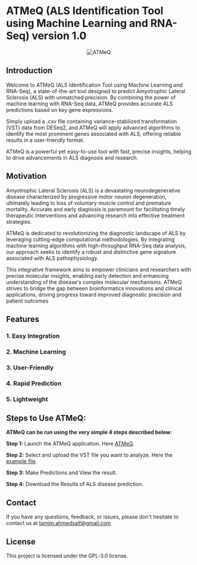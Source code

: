 # ATMeQ (ALS Identification Tool using Machine Learning and RNA-Seq) version 1.0
<p align="center">
<img src="https://github.com/user-attachments/assets/40e3bb93-0e9d-4755-8cc4-8977797ede6b" alt="ATMeQ" />
</p>

## Introduction
Welcome to ATMeQ (ALS Identification Tool using Machine Learning and RNA-Seq), a state-of-the-art tool designed to predict Amyotrophic Lateral Sclerosis (ALS) with unmatched precision. By combining the power of machine learning with RNA-Seq data, ATMeQ provides accurate ALS predictions based on key gene expressions.

Simply upload a .csv file containing variance-stabilized transformation (VST) data from DESeq2, and ATMeQ will apply advanced algorithms to identify the most prominent genes associated with ALS, offering reliable results in a user-friendly format. 

ATMeQ is a powerful yet easy-to-use tool with fast, precise insights, helping to drive advancements in ALS diagnosis and research.


## Motivation
Amyotrophic Lateral Sclerosis (ALS) is a devastating neurodegenerative disease characterized by progressive motor neuron degeneration, ultimately leading to loss of voluntary muscle control and premature mortality. Accurate and early diagnosis is paramount for facilitating timely therapeutic interventions and advancing research into effective treatment strategies.

ATMeQ is dedicated to revolutionizing the diagnostic landscape of ALS by leveraging cutting-edge computational methodologies. By integrating machine learning algorithms with high-throughput RNA-Seq data analysis, our approach seeks to identify a robust and distinctive gene signature associated with ALS pathophysiology.

This integrative framework aims to empower clinicians and researchers with precise molecular insights, enabling early detection and enhancing understanding of the disease's complex molecular mechanisms. ATMeQ strives to bridge the gap between bioinformatics innovations and clinical applications, driving progress toward improved diagnostic precision and patient outcomes 

## Features
### 1. Easy Integration 
### 2. Machine Learning
### 3. User-Friendly
### 4. Rapid Prediction 
### 5. Lightweight


## Steps to Use ATMeQ:

**ATMeQ can be run using the very simple 4 steps described below:**

**Step 1:** Launch the ATMeQ application. Here [ATMeQ](https://colab.research.google.com/github/saiflab/ATMeQ/blob/main/ATMeQ.ipynb).


**Step 2:** Select and upload the VST file you want to analyze. Here the [example file](https://github.com/saiflab/ATMeQ/blob/main/VST%20File%20(example).csv).


**Step 3:** Make Predictions and View the result. 


**Step 4:** Download the Results of ALS disease prediction. 


## Contact

If you have any questions, feedback, or issues, please don't hesitate to contact us at tamim.ahmedsaif@gmail.com

## License

This project is licensed under the GPL-3.0 license.
